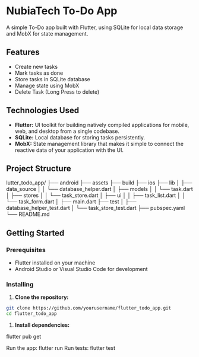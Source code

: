 # NubiaTech To-Do App

A simple To-Do app built with Flutter, using SQLite for local data storage and MobX for state management.

## Features

- Create new tasks
- Mark tasks as done
- Store tasks in SQLite database
- Manage state using MobX
- Delete Task (Long Press to delete)

## Technologies Used

- **Flutter:** UI toolkit for building natively compiled applications for mobile, web, and desktop from a single codebase.
- **SQLite:** Local database for storing tasks persistently.
- **MobX:** State management library that makes it simple to connect the reactive data of your application with the UI.

## Project Structure

lutter_todo_app/
├── android
├── assets
├── build
├── ios
├── lib
│ ├── data_source
│ │ └── database_helper.dart
│ ├── models
│ │ └── task.dart
│ ├── stores
│ │ └── task_store.dart
│ ├── ui
│ │ ├── task_list.dart
│ │ └── task_form.dart
│ ├── main.dart
├── test
│ ├── database_helper_test.dart
│ └── task_store_test.dart
├── pubspec.yaml
└── README.md

## Getting Started

### Prerequisites

- Flutter installed on your machine
- Android Studio or Visual Studio Code for development

### Installing

1. **Clone the repository:**

```bash
git clone https://github.com/yourusername/flutter_todo_app.git
cd flutter_todo_app
```

1. **Install dependencies:**

flutter pub get

Run the app: flutter run
Run tests: flutter test

